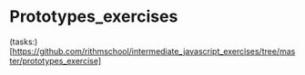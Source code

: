 # Prototypes_exercises

(tasks:)[https://github.com/rithmschool/intermediate_javascript_exercises/tree/master/prototypes_exercise]
